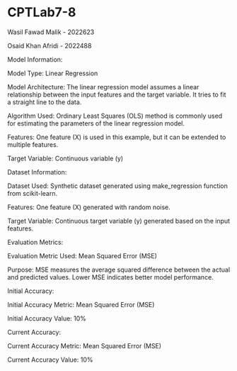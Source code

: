 # CPTLab7-8
Wasil Fawad Malik - 2022623

Osaid Khan Afridi - 2022488


Model Information:

Model Type: Linear Regression

Model Architecture: The linear regression model assumes a linear relationship between the input features and the target variable. It tries to fit a straight line to the data.

Algorithm Used: Ordinary Least Squares (OLS) method is commonly used for estimating the parameters of the linear regression model.

Features: One feature (X) is used in this example, but it can be extended to multiple features.

Target Variable: Continuous variable (y)



Dataset Information:

Dataset Used: Synthetic dataset generated using make_regression function from scikit-learn.

Features: One feature (X) generated with random noise.

Target Variable: Continuous target variable (y) generated based on the input features.



Evaluation Metrics:

Evaluation Metric Used: Mean Squared Error (MSE)

Purpose: MSE measures the average squared difference between the actual and predicted values. Lower MSE indicates better model performance.



Initial Accuracy:

Initial Accuracy Metric: Mean Squared Error (MSE)

Initial Accuracy Value: 10%



Current Accuracy:

Current Accuracy Metric: Mean Squared Error (MSE)

Current Accuracy Value: 10%


